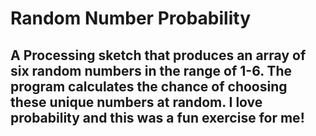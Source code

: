 # Random Number Probability
 ## A Processing sketch that produces an array of six random numbers in the range of 1-6. The program calculates the chance of choosing these unique numbers at random. I love probability and this was a fun exercise for me!
